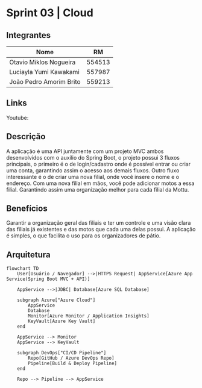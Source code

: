 # Sprint 03 | Cloud

## Integrantes

| Nome |  RM  |
| ---- | :--: |
| Otavio Miklos Nogueira | 554513 |
| Luciayla Yumi Kawakami | 557987 |
| João Pedro Amorim Brito | 559213 |


## Links
Youtube: 

## Descrição
A aplicação é uma API juntamente com um projeto MVC ambos desenvolvidos com o auxílio do Spring Boot, o projeto possui 3 fluxos principais, o primeiro é o de login/cadastro onde é possível entrar ou criar uma conta, garantindo assim o acesso aos demais fluxos. Outro fluxo interessante é o de criar uma nova filial, onde você insere o nome e o endereço. Com uma nova filial em mãos, você pode adicionar motos a essa filial. Garantindo assim uma organização melhor para cada filial da Mottu.

## Benefícios
Garantir a organização geral das filiais e ter um controle e uma visão clara das filiais já existentes e das motos que cada uma delas possui. A aplicação é simples, o que facilita o uso para os organizadores de pátio.


## Arquitetura 

```mermaid
flowchart TD
    User[Usuário / Navegador] -->|HTTPS Request| AppService[Azure App Service(Spring Boot MVC + API)]

    AppService -->|JDBC| Database[Azure SQL Database]

    subgraph Azure["Azure Cloud"]
        AppService
        Database
        Monitor[Azure Monitor / Application Insights]
        KeyVault[Azure Key Vault]
    end

    AppService --> Monitor
    AppService --> KeyVault

    subgraph DevOps["CI/CD Pipeline"]
        Repo[GitHub / Azure DevOps Repo]
        Pipeline[Build & Deploy Pipeline]
    end

    Repo --> Pipeline --> AppService
```